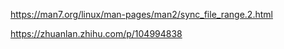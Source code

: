 
https://man7.org/linux/man-pages/man2/sync_file_range.2.html

https://zhuanlan.zhihu.com/p/104994838
